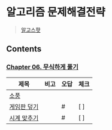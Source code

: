 # 알고리즘 문제해결전략

> [알고스팟](https://www.algospot.com)

## Contents

### [Chapter 06. 무식하게 풀기](./chapter06/README.md)

|제목|비고|오답|체크|
|---|---|---|---|
|[소풍](./chapter06/PICNIC.md)||||
|[게임판 덮기](./chapter06/BOARDCOVER.md)||\#|[ ]|
|[시계 맞추기](./chapter06/CLOCKSYNC.md)||\#|[ ]|
